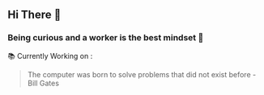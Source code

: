 ## Hi There 👋
### Being curious and a worker is the best mindset 🧐

📚 Currently Working on : 


> The computer was born to solve problems that did not exist before - Bill Gates
